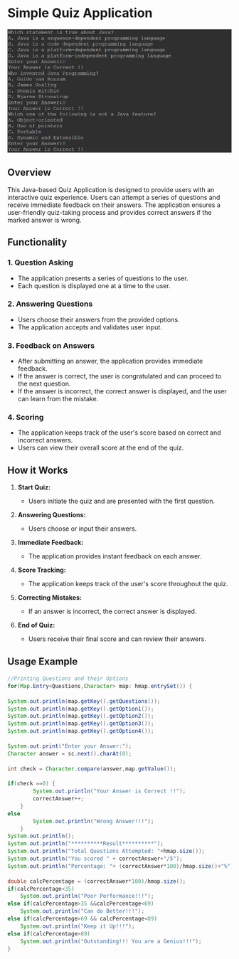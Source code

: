 # Simple Quiz Application

![image.info](quiz-app-snapshot.png)

## Overview

This Java-based Quiz Application is designed to provide users with an interactive quiz experience. Users can attempt a series of questions and receive immediate feedback on their answers. The application ensures a user-friendly quiz-taking process and provides correct answers if the marked answer is wrong.

## Functionality

### 1. Question Asking

- The application presents a series of questions to the user.
- Each question is displayed one at a time to the user.

### 2. Answering Questions

- Users choose their answers from the provided options.
- The application accepts and validates user input.

### 3. Feedback on Answers

- After submitting an answer, the application provides immediate feedback.
- If the answer is correct, the user is congratulated and can proceed to the next question.
- If the answer is incorrect, the correct answer is displayed, and the user can learn from the mistake.

### 4. Scoring

- The application keeps track of the user's score based on correct and incorrect answers.
- Users can view their overall score at the end of the quiz.

## How it Works

1. **Start Quiz:**
   - Users initiate the quiz and are presented with the first question.

2. **Answering Questions:**
   - Users choose or input their answers.

3. **Immediate Feedback:**
   - The application provides instant feedback on each answer.

4. **Score Tracking:**
   - The application keeps track of the user's score throughout the quiz.

5. **Correcting Mistakes:**
   - If an answer is incorrect, the correct answer is displayed.

6. **End of Quiz:**
   - Users receive their final score and can review their answers.

## Usage Example

```java
//Printing Questions and their Options
for(Map.Entry<Questions,Character> map: hmap.entrySet()) {

System.out.println(map.getKey().getQuestions());
System.out.println(map.getKey().getOption1());
System.out.println(map.getKey().getOption2());
System.out.println(map.getKey().getOption3());
System.out.println(map.getKey().getOption4());
				
System.out.print("Enter your Answer:");
Character answer = sc.next().charAt(0);
				
int check = Character.compare(answer,map.getValue());
				
if(check ==0) {
		System.out.println("Your Answer is Correct !!");
		correctAnswer++;
	}
else
		System.out.println("Wrong Answer!!!");
	}
System.out.println();
System.out.println("**********Result**********");
System.out.println("Total Questions Attempted: "+hmap.size());
System.out.println("You scored " + correctAnswer+"/5");
System.out.println("Percentage: "+ (correctAnswer*100)/hmap.size()+"%");
			
double calcPercentage = (correctAnswer*100)/hmap.size();
if(calcPercentage<35)
	System.out.println("Poor Performance!!!");
else if(calcPercentage>35 &&calcPercentage<69)
	System.out.println("Can do Better!!!");
else if(calcPercentage>69 && calcPercentage<89)
	System.out.println("Keep it Up!!!");
else if(calcPercentage>89)
	System.out.println("Outstanding!!! You are a Genius!!!");
}
